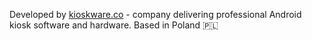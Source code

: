 Developed by [kioskware.co](kioskware.co) - company delivering professional Android kiosk software and hardware. Based in Poland 🇵🇱
